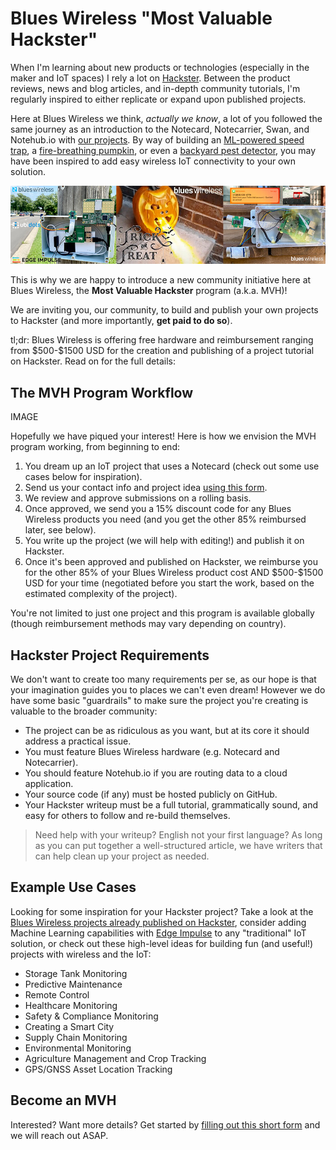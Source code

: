 # Blues Wireless "Most Valuable Hackster"

When I'm learning about new products or technologies (especially in the maker and IoT spaces) I rely a lot on [Hackster](https://www.hackster.io/). Between the product reviews, news and blog articles, and in-depth community tutorials, I'm regularly inspired to either replicate or expand upon published projects.

Here at Blues Wireless we think, *actually we know*, a lot of you followed the same journey as an introduction to the Notecard, Notecarrier, Swan, and Notehub.io with [our projects](https://www.hackster.io/blues-wireless). By way of building an [ML-powered speed trap](https://www.hackster.io/rob-lauer/busted-create-an-ml-powered-speed-trap-b1e5d1), a [fire-breathing pumpkin](https://www.hackster.io/zachary_fields/boo-lues-fire-breathing-pumpkin-8639e7), or even a [backyard pest detector](https://www.hackster.io/tjvantoll/what-s-destroying-my-yard-pest-detection-with-raspberry-pi-890c3a), you may have been inspired to add easy wireless IoT connectivity to your own solution.

![blues wireless hackster projects](blues-hackster-projects.jpg)

This is why we are happy to introduce a new community initiative here at Blues Wireless, the **Most Valuable Hackster** program (a.k.a. MVH)!

We are inviting you, our community, to build and publish your own projects to Hackster (and more importantly, **get paid to do so**).

tl;dr: Blues Wireless is offering free hardware and reimbursement ranging from \$500-\$1500 USD for the creation and publishing of a project tutorial on Hackster. Read on for the full details:

## The MVH Program Workflow

IMAGE

Hopefully we have piqued your interest! Here is how we envision the MVH program working, from beginning to end:

1. You dream up an IoT project that uses a Notecard (check out some use cases below for inspiration).
2. Send us your contact info and project idea [using this form](http://register.blues.io/blues-wireless-most-valuable-hackster-program-signup).
3. We review and approve submissions on a rolling basis.
4. Once approved, we send you a 15% discount code for any Blues Wireless products you need (and you get the other 85% reimbursed later, see below).
5. You write up the project (we will help with editing!) and publish it on Hackster.
6. Once it's been approved and published on Hackster, we reimburse you for the other 85% of your Blues Wireless product cost AND \$500-\$1500 USD for your time (negotiated before you start the work, based on the estimated complexity of the project).

You're not limited to just one project and this program is available globally (though reimbursement methods may vary depending on country).

## Hackster Project Requirements

We don't want to create too many requirements per se, as our hope is that your imagination guides you to places we can't even dream! However we do have some basic "guardrails" to make sure the project you're creating is valuable to the broader community:

- The project can be as ridiculous as you want, but at its core it should address a practical issue.
- You must feature Blues Wireless hardware (e.g. Notecard and Notecarrier).
- You should feature Notehub.io if you are routing data to a cloud application.
- Your source code (if any) must be hosted publicly on GitHub.
- Your Hackster writeup must be a full tutorial, grammatically sound, and easy for others to follow and re-build themselves.

> Need help with your writeup? English not your first language? As long as you can put together a well-structured article, we have writers that can help clean up your project as needed.

## Example Use Cases

Looking for some inspiration for your Hackster project? Take a look at the [Blues Wireless projects already published on Hackster](https://www.hackster.io/blues-wireless/projects), consider adding Machine Learning capabilities with [Edge Impulse](https://edgeimpulse.com/) to any "traditional" IoT solution, or check out these high-level ideas for building fun (and useful!) projects with wireless and the IoT:

- Storage Tank Monitoring
- Predictive Maintenance
- Remote Control
- Healthcare Monitoring	
- Safety & Compliance Monitoring
- Creating a Smart City
- Supply Chain Monitoring
- Environmental Monitoring
- Agriculture Management and Crop Tracking
- GPS/GNSS Asset Location Tracking

## Become an MVH

Interested? Want more details? Get started by [filling out this short form](http://register.blues.io/blues-wireless-most-valuable-hackster-program-signup) and we will reach out ASAP.